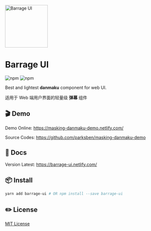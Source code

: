 <img alt="Barrage UI" src="https://github.com/parksben/barrage/raw/master/docs/images/logo.png" width="140">

# Barrage UI

![npm](https://img.shields.io/npm/l/barrage-ui.svg)
![npm](https://img.shields.io/npm/dt/barrage-ui.svg)

Best and lightest **danmaku** component for web UI.

适用于 Web 端用户界面的轻量级 **弹幕** 组件

## 🎬 Demo

Demo Online: <https://masking-danmaku-demo.netlify.com/>

Source Codes: <https://github.com/parksben/masking-danmaku-demo>

## 📄 Docs

Version Latest: <https://barrage-ui.netlify.com/>

## 📦 Install

```bash
yarn add barrage-ui # OR npm install --save barrage-ui
```

## ✏️ License

[MIT License](LICENSE)
